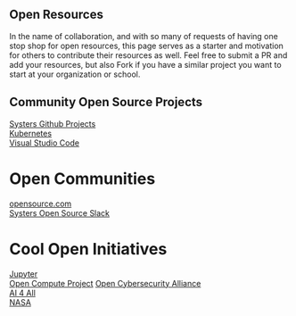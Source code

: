 ## Open Resources

In the name of collaboration, and with so many of requests of having one stop shop for open resources, this page serves as a starter
and motivation for others to contribute their resources as well. Feel free to submit a PR and add your resources, but also Fork if you have a similar project you want to start at your organization or school.


## Community Open Source Projects
[Systers Github Projects](http://systers.io/)  
[Kubernetes](https://kubernetes.io/)  
[Visual Studio Code](https://code.visualstudio.com/)  

# Open Communities
[opensource.com](https://opensource.com/)  
[Systers Open Source Slack](http://systers.io/slack-systers-opensource/)  

# Cool Open Initiatives
[Jupyter](https://jupyter.org/)  
[Open Compute Project](https://www.opencompute.org/) 
[Open Cybersecurity Alliance](https://opencybersecurityalliance.org/)  
[AI 4 All](http://ai-4-all.org/)  
[NASA](https://github.com/nasa)  

